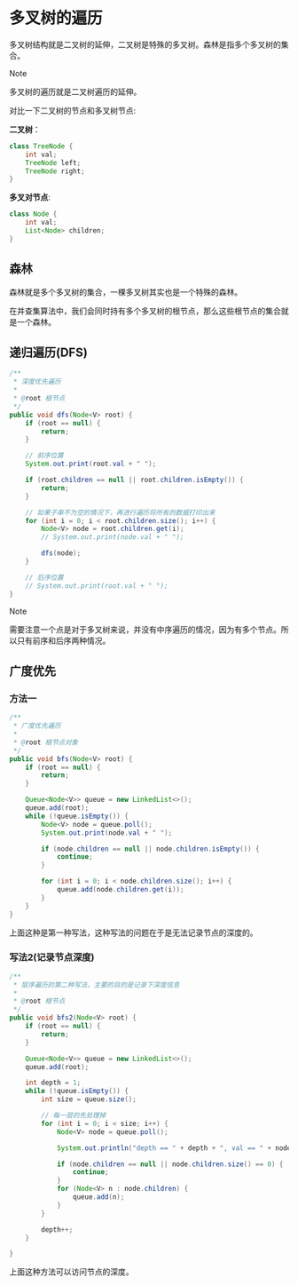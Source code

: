# 多叉树的遍历

多叉树结构就是二叉树的延伸，二叉树是特殊的多叉树。森林是指多个多叉树的集合。

>[!note]
> 多叉树的遍历就是二叉树遍历的延伸。

对比一下二叉树的节点和多叉树节点:

**二叉树**：
```java
class TreeNode {
    int val;
    TreeNode left;
    TreeNode right;
}
```

**多叉对节点**:
```java
class Node {
    int val;
    List<Node> children;
}
```

## 森林
森林就是多个多叉树的集合，一棵多叉树其实也是一个特殊的森林。

在并查集算法中，我们会同时持有多个多叉树的根节点，那么这些根节点的集合就是一个森林。

## 递归遍历(DFS)
```java
/**
 * 深度优先遍历
 *
 * @root 根节点
 */
public void dfs(Node<V> root) {
    if (root == null) {
        return;
    }

    // 前序位置
    System.out.print(root.val + " ");

    if (root.children == null || root.children.isEmpty()) {
        return;
    }

    // 如果子串不为空的情况下，再进行遍历将所有的数据打印出来
    for (int i = 0; i < root.children.size(); i++) {
        Node<V> node = root.children.get(i);
        // System.out.print(node.val + " ");

        dfs(node);
    }

    // 后序位置
    // System.out.print(root.val + " ");
}
```

>[!note]
> 需要注意一个点是对于多叉树来说，并没有中序遍历的情况，因为有多个节点。所以只有前序和后序两种情况。

## 广度优先
### 方法一

```java
/**
 * 广度优先遍历
 * 
 * @root 根节点对象
 */
public void bfs(Node<V> root) {
    if (root == null) {
        return;
    }

    Queue<Node<V>> queue = new LinkedList<>();
    queue.add(root);
    while (!queue.isEmpty()) {
        Node<V> node = queue.poll();
        System.out.print(node.val + " ");

        if (node.children == null || node.children.isEmpty()) {
            continue;
        }

        for (int i = 0; i < node.children.size(); i++) {
            queue.add(node.children.get(i));
        }
    }
}
```

上面这种是第一种写法，这种写法的问题在于是无法记录节点的深度的。

### 写法2(记录节点深度)

```java
/**
 * 层序遍历的第二种写法，主要的目的是记录下深度信息
 *
 * @root 根节点
 */
public void bfs2(Node<V> root) {
    if (root == null) {
        return;
    }

    Queue<Node<V>> queue = new LinkedList<>();
    queue.add(root);

    int depth = 1;
    while (!queue.isEmpty()) {
        int size = queue.size();

        // 每一层的先处理掉
        for (int i = 0; i < size; i++) {
            Node<V> node = queue.poll();

            System.out.println("depth == " + depth + ", val == " + node.val);

            if (node.children == null || node.children.size() == 0) {
                continue;
            }
            for (Node<V> n : node.children) {
                queue.add(n);
            }
        }

        depth++;
    }

}
```

上面这种方法可以访问节点的深度。


